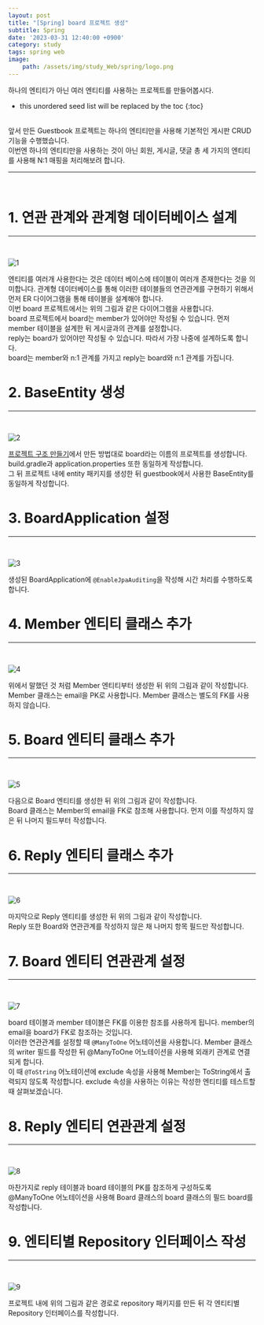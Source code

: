 ```yaml
---
layout: post
title: "[Spring] board 프로젝트 생성"
subtitle: Spring
date: '2023-03-31 12:40:00 +0900'
category: study
tags: spring web
image:
    path: /assets/img/study_Web/spring/logo.png
---
```


하나의 엔티티가 아닌 여러 엔티티를 사용하는 프로젝트를 만들어봅시다.

<!--more-->

* this unordered seed list will be replaced by the toc
{:toc}
<br>
앞서 만든 Guestbook 프로젝트는 하나의 엔티티만을 사용해 기본적인 게시판 CRUD기능을 수행했습니다.<br>
이번엔 하나의 엔티티만을 사용하는 것이 아닌 회원, 게시글, 댓글 총 세 가지의 엔티티를 사용해 N:1 매핑을 처리해보려 합니다.<br>


---
<br>

# 1. 연관 관계와 관계형 데이터베이스 설계
---
<br>

![1](/assets/img/study_Web/spring/2023-03-31-[Spring]_board_프로젝트_생성/1.png)
<br>

엔티티를 여러개 사용한다는 것은 데이터 베이스에 테이블이 여러개 존재한다는 것을 의미합니다. 관계형 데이터베이스를 통해 이러한 테이블들의 연관관계를 구현하기 위해서 먼저 ER 다이어그램을 통해 테이블을 설계해야 합니다.<br>
이번 board 프로젝트에서는 위의 그림과 같은 다이어그램을 사용합니다.<br>
board 프로젝트에서 board는 member가 있어야만 작성될 수 있습니다. 먼저 member 테이블을 설계한 뒤 게시글과의 관계를 설정합니다.<br>
reply는 board가 있어야만 작성될 수 있습니다. 따라서 가장 나중에 설계하도록 합니다.<br>
board는 member와 n:1 관계를 가지고 reply는 board와 n:1 관계를 가집니다.<br>

# 2. BaseEntity 생성
---
<br>

![2](/assets/img/study_Web/spring/2023-03-31-[Spring]_board_프로젝트_생성/2.png)
<br>

[프로젝트 구조 만들기](https://heesung98.github.io/study/Spring-_%ED%94%84%EB%A1%9C%EC%A0%9D%ED%8A%B8_%EA%B5%AC%EC%A1%B0_%EB%A7%8C%EB%93%A4%EA%B8%B0.html)에서 만든 방법대로 board라는 이름의 프로젝트를 생성합니다. build.gradle과 application.properties 또한 동일하게 작성합니다.<br>
그 뒤 프로젝트 내에 entity 패키지를 생성한 뒤 guestbook에서 사용한 BaseEntity를 동일하게 작성합니다.


# 3. BoardApplication 설정
---
<br>

![3](/assets/img/study_Web/spring/2023-03-31-[Spring]_board_프로젝트_생성/3.png)
<br>

생성된 BoardApplication에 `@EnableJpaAuditing`을 작성해 시간 처리를 수행하도록 합니다.<br>


# 4. Member 엔티티 클래스 추가
---
<br>

![4](/assets/img/study_Web/spring/2023-03-31-[Spring]_board_프로젝트_생성/4.png)
<br>

위에서 말했던 것 처럼 Member 엔티티부터 생성한 뒤 위의 그림과 같이 작성합니다.<br>
Member 클래스는 email을 PK로 사용합니다. Member 클래스는 별도의 FK를 사용하지 않습니다.<br>

# 5. Board 엔티티 클래스 추가
---
<br>

![5](/assets/img/study_Web/spring/2023-03-31-[Spring]_board_프로젝트_생성/5.png)
<br>

다음으로 Board 엔티티를 생성한 뒤 위의 그림과 같이 작성합니다.<br>
Board 클래스는 Member의 email을 FK로 참조해 사용합니다. 먼저 이를 작성하지 않은 뒤 나머지 필드부터 작성합니다.<br>

# 6. Reply 엔티티 클래스 추가
---
<br>

![6](/assets/img/study_Web/spring/2023-03-31-[Spring]_board_프로젝트_생성/6.png)
<br>

마지막으로 Reply 엔티티를 생성한 뒤 위의 그림과 같이 작성합니다.<br>
Reply 또한 Board와 연관관계를 작성하지 않은 채 나머지 항목 필드만 작성합니다.<br>

# 7. Board 엔티티 연관관계 설정
---
<br>

![7](/assets/img/study_Web/spring/2023-03-31-[Spring]_board_프로젝트_생성/7.png)
<br>

board 테이블과 member 테이블은 FK를 이용한 참조를 사용하게 됩니다. member의 email을 board가 FK로 참조하는 것입니다.<br>
이러한 연관관계를 설정할 때 `@ManyToOne` 어노테이션을 사용합니다. Member 클래스의 writer 필드를 작성한 뒤 @ManyToOne 어노테이션을 사용해 외래키 관계로 연결되게 합니다.<br>
이 때 `@ToString` 어노테이션에 exclude 속성을 사용해 Member는 ToString에서 출력되지 않도록 작성합니다. exclude 속성을 사용하는 이유는 작성한 엔티티를 테스트할 때 살펴보겠습니다.<br>

# 8. Reply 엔티티 연관관계 설정
---
<br>

![8](/assets/img/study_Web/spring/2023-03-31-[Spring]_board_프로젝트_생성/8.png)
<br>

마찬가지로 reply 테이블과 board 테이블의 PK를 참조하게 구성하도록 @ManyToOne 어노테이션을 사용해 Board 클래스의 board 클래스의 필드 board를 작성합니다.

# 9. 엔티티별 Repository 인터페이스 작성
---
<br>

![9](/assets/img/study_Web/spring/2023-03-31-[Spring]_board_프로젝트_생성/9.png)
<br>

프로젝트 내에 위의 그림과 같은 경로로 repository 패키지를 만든 뒤 각 엔티티별 Repository 인터페이스를 작성합니다.<br>
